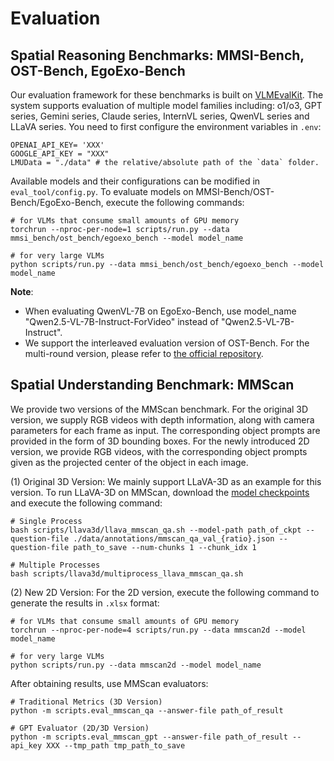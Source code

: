# Evaluation

## Spatial Reasoning Benchmarks: MMSI-Bench, OST-Bench, EgoExo-Bench
Our evaluation framework for these benchmarks is built on [VLMEvalKit](https://github.com/open-compass/VLMEvalKit). The system supports evaluation of multiple model families including: o1/o3, GPT series, Gemini series, Claude series, InternVL series, QwenVL series and LLaVA series. You need to first configure the environment variables in `.env`:
```shell
OPENAI_API_KEY= 'XXX'
GOOGLE_API_KEY = "XXX"
LMUData = "./data" # the relative/absolute path of the `data` folder.
```
Available models and their configurations can be modified in `eval_tool/config.py`. To evaluate models on MMSI-Bench/OST-Bench/EgoExo-Bench, execute the following commands:
```shell
# for VLMs that consume small amounts of GPU memory
torchrun --nproc-per-node=1 scripts/run.py --data mmsi_bench/ost_bench/egoexo_bench --model model_name

# for very large VLMs
python scripts/run.py --data mmsi_bench/ost_bench/egoexo_bench --model model_name
```
**Note**:
- When evaluating QwenVL-7B on EgoExo-Bench, use model_name "Qwen2.5-VL-7B-Instruct-ForVideo" instead of "Qwen2.5-VL-7B-Instruct".
- We support the interleaved evaluation version of OST-Bench. For the multi-round version, please refer to [the official repository](https://github.com/OpenRobotLab/OST-Bench).

## Spatial Understanding Benchmark: MMScan

We provide two versions of the MMScan benchmark. For the original 3D version, we supply RGB videos with depth information, along with camera parameters for each frame as input. The corresponding object prompts are provided in the form of 3D bounding boxes. For the newly introduced 2D version, we provide RGB videos, with the corresponding object prompts given as the projected center of the object in each image.

(1) Original 3D Version: We mainly support LLaVA-3D as an example for this version. To run LLaVA-3D on MMScan, download the [model checkpoints](https://huggingface.co/ChaimZhu/LLaVA-3D-7B) and execute the following command:
```shell
# Single Process
bash scripts/llava3d/llava_mmscan_qa.sh --model-path path_of_ckpt --question-file ./data/annotations/mmscan_qa_val_{ratio}.json --question-file path_to_save --num-chunks 1 --chunk_idx 1

# Multiple Processes
bash scripts/llava3d/multiprocess_llava_mmscan_qa.sh
```
(2) New 2D Version: For the 2D version, execute the following command to generate the results in `.xlsx` format:
```shell
# for VLMs that consume small amounts of GPU memory
torchrun --nproc-per-node=4 scripts/run.py --data mmscan2d --model model_name

# for very large VLMs
python scripts/run.py --data mmscan2d --model model_name
```

After obtaining results, use MMScan evaluators:
```shell
# Traditional Metrics (3D Version)
python -m scripts.eval_mmscan_qa --answer-file path_of_result

# GPT Evaluator (2D/3D Version)
python -m scripts.eval_mmscan_gpt --answer-file path_of_result --api_key XXX --tmp_path tmp_path_to_save
```
